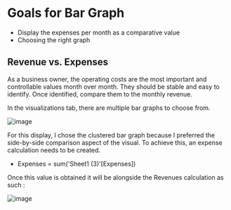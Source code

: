 # Goals for Bar Graph
  * Display the expenses per month as a comparative value
  * Choosing the right graph
## Revenue vs. Expenses
As a business owner, the operating costs are the most important and controllable values month over month. They should be stable and easy to identify. Once identified, compare them to the monthly revenue. 

In the visualizations tab, there are multiple bar graphs to choose from.

![image](https://github.com/panchoprograms/Business-Data-modeling/assets/147740662/c68d0100-8b40-44c3-825b-b37592cfea5a)

 For this display, I chose the clustered bar graph because I preferred the side-by-side comparison aspect of the visual. To achieve this, an expense calculation needs to be created. 
* Expenses = sum('Sheet1 (3)'[Expenses])

Once this value is obtained it will be alongside the Revenues calculation as such :

![image](https://github.com/panchoprograms/Business-Data-modeling/assets/147740662/6a5644f0-acfa-47a3-a79f-ee6898ea8ff0)

